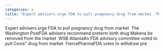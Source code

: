 ```yaml
---
categories: e
title: "Expert advisers urge FDA to pull pregnancy drug from market  The Washington Post"
---
```

Expert advisers urge FDA to pull pregnancy drug from market&nbsp;&nbsp;The Washington PostFDA advisers recommend preterm birth drug Makena be removed from the market&nbsp;&nbsp;WSB AtlantaAn FDA advisory committee voted to pull Covis" drug from market&nbsp;&nbsp;FiercePharmaFDA votes to withdraw pre